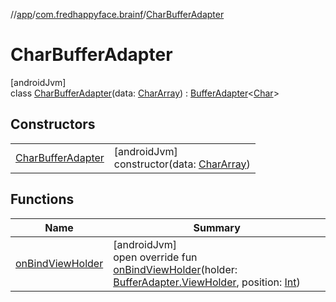 //[app](../../../index.md)/[com.fredhappyface.brainf](../index.md)/[CharBufferAdapter](index.md)

# CharBufferAdapter

[androidJvm]\
class [CharBufferAdapter](index.md)(data: [CharArray](https://kotlinlang.org/api/latest/jvm/stdlib/kotlin/-char-array/index.html)) : [BufferAdapter](../-buffer-adapter/index.md)&lt;[Char](https://kotlinlang.org/api/latest/jvm/stdlib/kotlin/-char/index.html)&gt;

## Constructors

| | |
|---|---|
| [CharBufferAdapter](-char-buffer-adapter.md) | [androidJvm]<br>constructor(data: [CharArray](https://kotlinlang.org/api/latest/jvm/stdlib/kotlin/-char-array/index.html)) |

## Functions

| Name | Summary |
|---|---|
| [onBindViewHolder](on-bind-view-holder.md) | [androidJvm]<br>open override fun [onBindViewHolder](on-bind-view-holder.md)(holder: [BufferAdapter.ViewHolder](../-buffer-adapter/-view-holder/index.md), position: [Int](https://kotlinlang.org/api/latest/jvm/stdlib/kotlin/-int/index.html)) |
